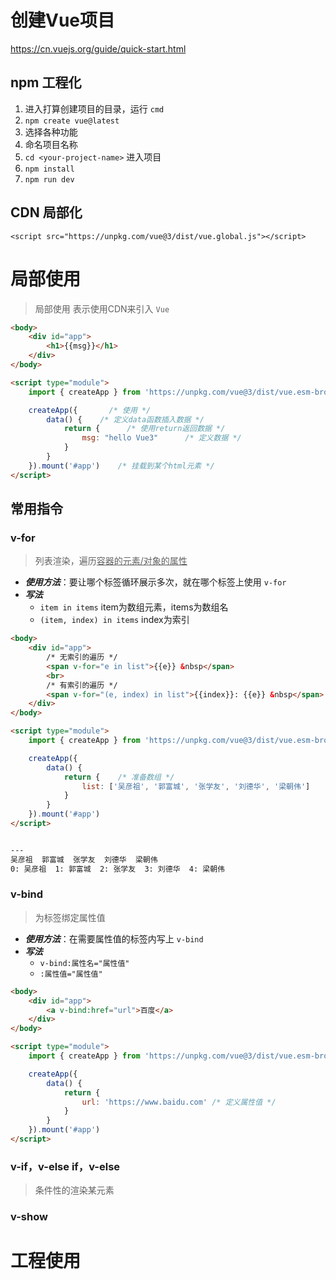 # 创建Vue项目
https://cn.vuejs.org/guide/quick-start.html
## npm 工程化
1. 进入打算创建项目的目录，运行 `cmd`
2. `npm create vue@latest`
3. 选择各种功能
4. 命名项目名称
5. `cd <your-project-name>` 进入项目
6. `npm install`
7. `npm run dev`
## CDN 局部化
`<script src="https://unpkg.com/vue@3/dist/vue.global.js"></script>`

# 局部使用
>局部使用 表示使用CDN来引入 `Vue`

```html
<body>
	<div id="app">
		<h1>{{msg}}</h1>
	</div>
</body>

<script type="module">
	import { createApp } from 'https://unpkg.com/vue@3/dist/vue.esm-browser.js'   /* 导入 */

	createApp({       /* 使用 */
		data() {    /* 定义data函数插入数据 */
			return {      /* 使用return返回数据 */
				msg: "hello Vue3"      /* 定义数据 */
			}
		}
	}).mount('#app')    /* 挂载到某个html元素 */
</script>
```
## 常用指令
### v-for
>列表渲染，遍历<u>容器的元素/对象的属性</u>

- ***使用方法***：要让哪个标签循环展示多次，就在哪个标签上使用 `v-for`
- ***写法***
	- `item in items` item为数组元素，items为数组名
	- `(item, index) in items` index为索引

```html
<body>
	<div id="app">
		/* 无索引的遍历 */
		<span v-for="e in list">{{e}} &nbsp</span>
		<br>
		/* 有索引的遍历 */
		<span v-for="(e, index) in list">{{index}}: {{e}} &nbsp</span>
	</div>
</body>

<script type="module">
	import { createApp } from 'https://unpkg.com/vue@3/dist/vue.esm-browser.js'

	createApp({
		data() {
			return {    /* 准备数组 */
				list: ['吴彦祖', '郭富城', '张学友', '刘德华', '梁朝伟']
			}
		}
	}).mount('#app')
</script>


---
吴彦祖  郭富城  张学友  刘德华  梁朝伟    
0: 吴彦祖  1: 郭富城  2: 张学友  3: 刘德华  4: 梁朝伟
```
### v-bind
>为标签绑定属性值

- ***使用方法***：在需要属性值的标签内写上 `v-bind`
- ***写法***
	- `v-bind:属性名="属性值"`
	- `:属性值="属性值"`

```html
<body>
	<div id="app">
		<a v-bind:href="url">百度</a>
	</div>
</body>

<script type="module">
	import { createApp } from 'https://unpkg.com/vue@3/dist/vue.esm-browser.js'

	createApp({
		data() {
			return {
				url: 'https://www.baidu.com' /* 定义属性值 */
			}
		}
	}).mount('#app')
</script>
```
### v-if，v-else if，v-else
>条件性的渲染某元素


### v-show



# 工程使用